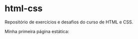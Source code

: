 # html-css
 Repositório de exercícios e desafios do curso de HTML e CSS.

 Minha primeira página estática: 

 <a href="https://github.com/stefanorcarvalho/html-css/tree/main/exercicios/M%C3%B3dulo%20II/d010v2/curiosidades.html">
